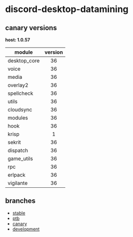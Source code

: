 # discord-desktop-datamining

## canary versions

**host: 1.0.57**

| module | version |
| ------ | :-----: |
| desktop_core | 36 |
| voice | 36 |
| media | 36 |
| overlay2 | 36 |
| spellcheck | 36 |
| utils | 36 |
| cloudsync | 36 |
| modules | 36 |
| hook | 36 |
| krisp | 1 |
| sekrit | 36 |
| dispatch | 36 |
| game_utils | 36 |
| rpc | 36 |
| erlpack | 36 |
| vigilante | 36 |

## branches

- [stable](https://github.com/OpenAsar/discord-desktop-datamining/tree/stable)
- [ptb](https://github.com/OpenAsar/discord-desktop-datamining/tree/ptb)
- [canary](https://github.com/OpenAsar/discord-desktop-datamining/tree/canary)
- [development](https://github.com/OpenAsar/discord-desktop-datamining/tree/development)